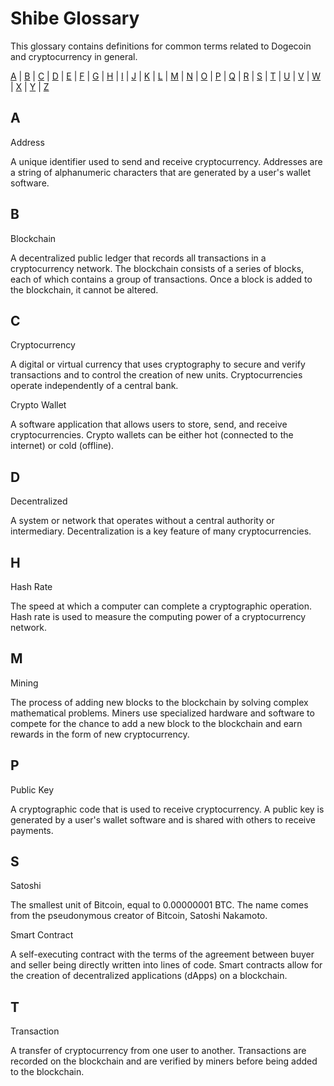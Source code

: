 Shibe Glossary
==============

This glossary contains definitions for common terms related to Dogecoin and cryptocurrency in general.

[A](A) | [B](B) | [C](C) | [D](D) | [E](E) | [F](F) | [G](G) | [H](H) | [I](I) | [J](J) | [K](K) | [L](L) | [M](M) | [N](N) | [O](O) | [P](P) | [Q](Q) | [R](R) | [S](S) | [T](T) | [U](U) | [V](V) | [W](W) | [X](X) | [Y](Y) | [Z](Z)

A
-

Address

A unique identifier used to send and receive cryptocurrency. Addresses are a string of alphanumeric characters that are generated by a user's wallet software.

B
-

Blockchain

A decentralized public ledger that records all transactions in a cryptocurrency network. The blockchain consists of a series of blocks, each of which contains a group of transactions. Once a block is added to the blockchain, it cannot be altered.

C
-

Cryptocurrency

A digital or virtual currency that uses cryptography to secure and verify transactions and to control the creation of new units. Cryptocurrencies operate independently of a central bank.

Crypto Wallet

A software application that allows users to store, send, and receive cryptocurrencies. Crypto wallets can be either hot (connected to the internet) or cold (offline).

D
-

Decentralized

A system or network that operates without a central authority or intermediary. Decentralization is a key feature of many cryptocurrencies.

H
-

Hash Rate

The speed at which a computer can complete a cryptographic operation. Hash rate is used to measure the computing power of a cryptocurrency network.

M
-

Mining

The process of adding new blocks to the blockchain by solving complex mathematical problems. Miners use specialized hardware and software to compete for the chance to add a new block to the blockchain and earn rewards in the form of new cryptocurrency.

P
-

Public Key

A cryptographic code that is used to receive cryptocurrency. A public key is generated by a user's wallet software and is shared with others to receive payments.

S
-

Satoshi

The smallest unit of Bitcoin, equal to 0.00000001 BTC. The name comes from the pseudonymous creator of Bitcoin, Satoshi Nakamoto.

Smart Contract

A self-executing contract with the terms of the agreement between buyer and seller being directly written into lines of code. Smart contracts allow for the creation of decentralized applications (dApps) on a blockchain.

T
-

Transaction

A transfer of cryptocurrency from one user to another. Transactions are recorded on the blockchain and are verified by miners before being added to the blockchain.
